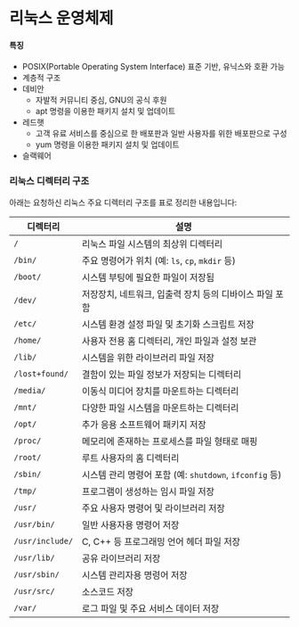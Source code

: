 # 리눅스 운영체제
#### 특징
- POSIX(Portable Operating System Interface) 표준 기반, 유닉스와 호환 가능
- 계층적 구조
- 데비안
	- 자발적 커뮤니티 중심, GNU의 공식 후원 
	- apt 명령을 이용한 패키지 설치 및 업데이트
- 레드햇
	- 고객 유료 서비스를 중심으로 한 배포판과 일반 사용자를 위한 배포판으로 구성
	- yum 명령을 이용한 패키지 설치 및 업데이트
- 슬랙웨어 

### 리눅스 디렉터리 구조
아래는 요청하신 리눅스 주요 디렉터리 구조를 표로 정리한 내용입니다:

| **디렉터리**        | **설명**                                      |
| --------------- | ------------------------------------------- |
| `/`             | 리눅스 파일 시스템의 최상위 디렉터리                        |
| `/bin/`         | 주요 명령어가 위치 (예: `ls`, `cp`, `mkdir` 등)       |
| `/boot/`        | 시스템 부팅에 필요한 파일이 저장됨                         |
| `/dev/`         | 저장장치, 네트워크, 입출력 장치 등의 디바이스 파일 포함            |
| `/etc/`         | 시스템 환경 설정 파일 및 초기화 스크립트 저장                  |
| `/home/`        | 사용자 전용 홈 디렉터리, 개인 파일과 설정 보관                 |
| `/lib/`         | 시스템을 위한 라이브러리 파일 저장                         |
| `/lost+found/`  | 결함이 있는 파일 정보가 저장되는 디렉터리                     |
| `/media/`       | 이동식 미디어 장치를 마운트하는 디렉터리                      |
| `/mnt/`         | 다양한 파일 시스템을 마운트하는 디렉터리                      |
| `/opt/`         | 추가 응용 소프트웨어 패키지 저장                          |
| `/proc/`        | 메모리에 존재하는 프로세스를 파일 형태로 매핑                   |
| `/root/`        | 루트 사용자의 홈 디렉터리                              |
| `/sbin/`        | 시스템 관리 명령어 포함 (예: `shutdown`, `ifconfig` 등) |
| `/tmp/`         | 프로그램이 생성하는 임시 파일 저장                         |
| `/usr/`         | 주요 사용자 명령어 및 라이브러리 저장                       |
| `/usr/bin/`     | 일반 사용자용 명령어 저장                              |
| `/usr/include/` | C, C++ 등 프로그래밍 언어 헤더 파일 저장                  |
| `/usr/lib/`     | 공유 라이브러리 저장                                 |
| `/usr/sbin/`    | 시스템 관리자용 명령어 저장                             |
| `/usr/src/`     | 소스코드 저장                                     |
| `/var/`         | 로그 파일 및 주요 서비스 데이터 저장                       |
